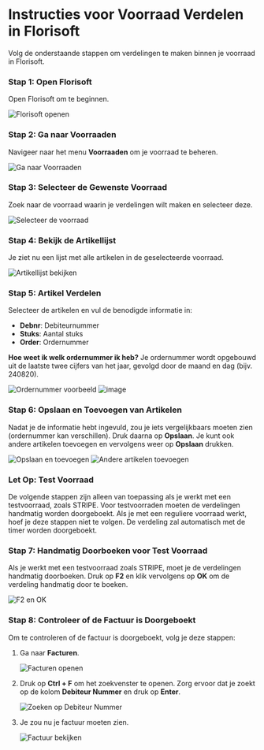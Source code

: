 # **Instructies voor Voorraad Verdelen in Florisoft**

Volg de onderstaande stappen om verdelingen te maken binnen je voorraad in Florisoft.

### **Stap 1: Open Florisoft**
Open Florisoft om te beginnen.

![Florisoft openen](https://github.com/user-attachments/assets/b42b5b0b-9398-45c8-8ce7-c29912a2baf1)

### **Stap 2: Ga naar Voorraaden**
Navigeer naar het menu **Voorraaden** om je voorraad te beheren.

![Ga naar Voorraaden](https://github.com/user-attachments/assets/e09b1b81-cff3-44be-8a8a-656e1c568852)

### **Stap 3: Selecteer de Gewenste Voorraad**
Zoek naar de voorraad waarin je verdelingen wilt maken en selecteer deze.

![Selecteer de voorraad](https://github.com/user-attachments/assets/b3ba5d12-39db-45d3-bd3d-cd7c973e108b)

### **Stap 4: Bekijk de Artikellijst**
Je ziet nu een lijst met alle artikelen in de geselecteerde voorraad.

![Artikellijst bekijken](https://github.com/user-attachments/assets/b1693bff-d8b5-4341-884f-dac9f342d110)

### **Stap 5: Artikel Verdelen**
Selecteer de artikelen en vul de benodigde informatie in:
- **Debnr**: Debiteurnummer
- **Stuks**: Aantal stuks
- **Order**: Ordernummer

**Hoe weet ik welk ordernummer ik heb?** Je ordernummer wordt opgebouwd uit de laatste twee cijfers van het jaar, gevolgd door de maand en dag (bijv. 240820).

![Ordernummer voorbeeld](https://github.com/user-attachments/assets/fb49745b-5be3-487f-a2c9-10905ebcff36)
![image](https://github.com/user-attachments/assets/f71a19b5-cd91-4e7e-a0db-e13d497dd534)

### **Stap 6: Opslaan en Toevoegen van Artikelen**
Nadat je de informatie hebt ingevuld, zou je iets vergelijkbaars moeten zien (ordernummer kan verschillen). Druk daarna op **Opslaan**. Je kunt ook andere artikelen toevoegen en vervolgens weer op **Opslaan** drukken.

![Opslaan en toevoegen](https://github.com/user-attachments/assets/b97fce5a-0d15-4231-ae37-647b12ed324b)
![Andere artikelen toevoegen](https://github.com/user-attachments/assets/e1e3277a-8648-4d8f-812b-25d5f157be5d)

### **Let Op: Test Voorraad**
De volgende stappen zijn alleen van toepassing als je werkt met een testvoorraad, zoals STRIPE. Voor testvoorraden moeten de verdelingen handmatig worden doorgeboekt. Als je met een reguliere voorraad werkt, hoef je deze stappen niet te volgen. De verdeling zal automatisch met de timer worden doorgeboekt.


### **Stap 7: Handmatig Doorboeken voor Test Voorraad**
Als je werkt met een testvoorraad zoals STRIPE, moet je de verdelingen handmatig doorboeken. Druk op **F2** en klik vervolgens op **OK** om de verdeling handmatig door te boeken.

![F2 en OK](https://github.com/user-attachments/assets/c94fca8d-babc-4f7c-acbc-60e0ccc8f278)

### **Stap 8: Controleer of de Factuur is Doorgeboekt**
Om te controleren of de factuur is doorgeboekt, volg je deze stappen:

1. Ga naar **Facturen**.

   ![Facturen openen](https://github.com/user-attachments/assets/787b0dc7-6487-40a1-a0dd-6508542ea3b7)

2. Druk op **Ctrl + F** om het zoekvenster te openen. Zorg ervoor dat je zoekt op de kolom **Debiteur Nummer** en druk op **Enter**.

   ![Zoeken op Debiteur Nummer](https://github.com/user-attachments/assets/8e2a60a8-5fab-4a5a-816a-2ce593469944)

3. Je zou nu je factuur moeten zien.

   ![Factuur bekijken](https://github.com/user-attachments/assets/bf07d35f-2e10-4392-abff-6c9b870cbea3)
